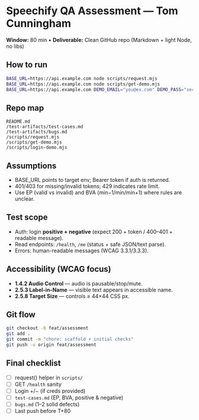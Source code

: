 # Speechify QA Assessment — Tom Cunningham

**Window:** 80 min • **Deliverable:** Clean GitHub repo (Markdown + light Node, no libs)

## How to run
```bash
BASE_URL=https://api.example.com node scripts/request.mjs
BASE_URL=https://api.example.com node scripts/get-demo.mjs
BASE_URL=https://api.example.com DEMO_EMAIL="you@ex.com" DEMO_PASS="secret" node scripts/login-demo.mjs
```

## Repo map
```
README.md
/test-artifacts/test-cases.md
/test-artifacts/bugs.md
/scripts/request.mjs
/scripts/get-demo.mjs
/scripts/login-demo.mjs
```

## Assumptions
- BASE_URL points to target env; Bearer token if auth is returned.
- 401/403 for missing/invalid tokens; 429 indicates rate limit.
- Use EP (valid vs invalid) and BVA (min−1/min/min+1) where rules are unclear.

## Test scope
- Auth: login **positive + negative** (expect 200 + token / 400–401 + readable message).
- Read endpoints: `/health`, `/me` (status + safe JSON/text parse).
- Errors: human-readable messages (WCAG 3.3.1/3.3.3).

## Accessibility (WCAG focus)
- **1.4.2 Audio Control** — audio is pausable/stop/mute.
- **2.5.3 Label-in-Name** — visible text appears in accessible name.
- **2.5.8 Target Size** — controls ≥ 44×44 CSS px.

## Git flow
```bash
git checkout -b feat/assessment
git add .
git commit -m "chore: scaffold + initial checks"
git push -u origin feat/assessment
```

## Final checklist
- [ ] request() helper in `scripts/`
- [ ] GET `/health` sanity
- [ ] Login +/− (if creds provided)
- [ ] `test-cases.md` (EP, BVA, positive & negative)
- [ ] `bugs.md` (1–2 solid defects)
- [ ] Last push before T+80

